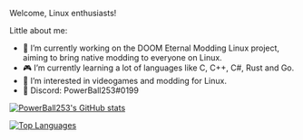 
Welcome, Linux enthusiasts!

Little about me:

* :telescope: I’m currently working on the DOOM Eternal Modding Linux project, aiming to bring native modding to everyone on Linux.
* :video_game: I’m currently learning a lot of languages like C, C++, C#, Rust and Go.
* :thinking: I’m interested in videogames and modding for Linux.
* :banana: Discord: PowerBall253#0199



[![PowerBall253's GitHub stats](https://github-readme-stats.vercel.app/api?username=PowerBall253&show_icons=true&theme=radical)](https://github.com/anuraghazra/github-readme-stats)

[![Top Languages](https://github-readme-stats.vercel.app/api/top-langs/?username=PowerBall253&langs_count=10&layout=compact&theme=radical)](https://github.com/anuraghazra/github-readme-stats)
